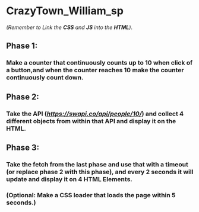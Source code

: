 # CrazyTown_William_sp

*(Remember to Link the **CSS** and **JS** into the **HTML**)*.

## Phase 1:
### Make a counter that continuously counts up to 10 when click of a button,and when the counter reaches 10 make the counter continuously count down.
## Phase 2:
### Take the API (*https://swapi.co/api/people/10/*) and collect 4 different objects from within that API and display it on the HTML.
## Phase 3:
### Take the fetch from the last phase and use that with a timeout (or replace phase 2 with this phase), and every 2 seconds it will update and display it on 4 HTML Elements. 
### (Optional: Make a CSS loader that loads the page within 5 seconds.)
